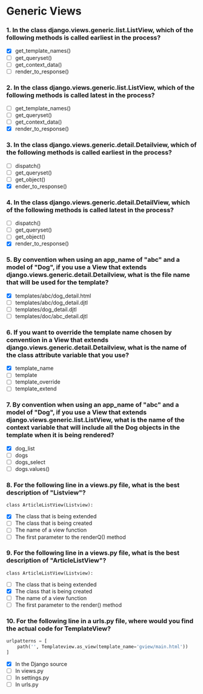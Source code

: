 # Generic Views

### 1. In the class django.views.generic.list.ListView, which of the following methods is called earliest in the process?

- [x] get_template_names()
- [ ] get_queryset()
- [ ] get_context_data()
- [ ] render_to_response()

### 2. In the class django.views.generic.list.ListView, which of the following methods is called latest in the process?

- [ ] get_template_names()
- [ ] get_queryset()
- [ ] get_context_data()
- [x] render_to_response()

### 3. In the class django.views.generic.detail.Detailview, which of the following methods is called earliest in the process?

- [ ] dispatch()
- [ ] get_queryset()
- [ ] get_object()
- [x] ender_to_response()

### 4. In the class django.views.generic.detail.DetailView, which of the following methods is called latest in the process?

- [ ] dispatch()
- [ ] get_queryset()
- [ ] get_object()
- [x] render_to_response()

### 5. By convention when using an app_name of "abc" and a model of "Dog", if you use a View that extends django.views.generic.detail.Detailview, what is the file name that will be used for the template?

- [x] templates/abc/dog_detail.html
- [ ] templates/abc/dog_detail.djtl
- [ ] templates/dog_detail.djtl
- [ ] templates/doc/abc_detail.djtl

### 6. If you want to override the template name chosen by convention in a View that extends django.views.generic.detail.Detailview, what is the name of the class attribute variable that you use?

- [x] template_name
- [ ] template
- [ ] template_override
- [ ] template_extend

### 7. By convention when using an app_name of "abc" and a model of "Dog", if you use a View that extends django.views.generic.list.ListView, what is the name of the context variable that will include all the Dog objects in the template when it is being rendered?

- [x] dog_list
- [ ] dogs
- [ ] dogs_select
- [ ] dogs.values()

### 8. For the following line in a views.py file, what is the best description of "Listview"?

`class ArticleListView(Listview):`

- [x] The class that is being extended
- [ ] The class that is being created
- [ ] The name of a view function
- [ ] The first parameter to the renderQ() method

### 9. For the following line in a views.py file, what is the best description of "ArticleListView"?

`class ArticleListView(Listview):`

- [ ] The class that is being extended
- [x] The class that is being created
- [ ] The name of a view function
- [ ] The first parameter to the render() method

### 10. For the following line in a urls.py file, where would you find the actual code for TemplateView?

```python
urlpatterns = [
    path('', Templateview.as_view(template_name='gview/main.html'))
]
```

- [x] In the Django source
- [ ] In views.py
- [ ] In settings.py
- [ ] In urls.py
